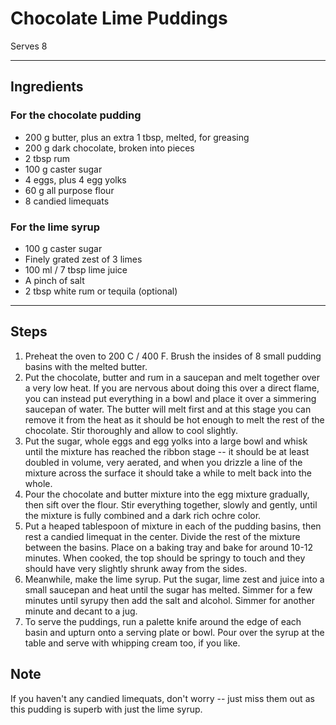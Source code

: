 # Chocolate Lime Puddings

Serves 8

---

## Ingredients

### For the chocolate pudding
* 200 g butter, plus an extra 1 tbsp, melted, for greasing
* 200 g dark chocolate, broken into pieces
* 2 tbsp rum
* 100 g caster sugar
* 4 eggs, plus 4 egg yolks
* 60 g all purpose flour
* 8 candied limequats

### For the lime syrup
* 100 g caster sugar
* Finely grated zest of 3 limes
* 100 ml / 7 tbsp lime juice
* A pinch of salt
* 2 tbsp white rum or tequila (optional)

---

## Steps

1.  Preheat the oven to 200 C / 400 F. Brush the insides of 8 small pudding basins with the melted butter.
2.  Put the chocolate, butter and rum in a saucepan and melt together over a very low heat. If you are nervous about doing this over a direct flame, you can instead put everything in a bowl and place it over a simmering saucepan of water. The butter will melt first and at this stage you can remove it from the heat as it should be hot enough to melt the rest of the chocolate. Stir thoroughly and allow to cool slightly.
3.  Put the sugar, whole eggs and egg yolks into a large bowl and whisk until the mixture has reached the ribbon stage -- it should be at least doubled in volume, very aerated, and when you drizzle a line of the mixture across the surface it should take a while to melt back into the whole.
4.  Pour the chocolate and butter mixture into the egg mixture gradually, then sift over the flour. Stir everything together, slowly and gently, until the mixture is fully combined and a dark rich ochre color.
5.  Put a heaped tablespoon of mixture in each of the pudding basins, then rest a candied limequat in the center. Divide the rest of the mixture between the basins. Place on a baking tray and bake for around 10-12 minutes. When cooked, the top should be springy to touch and they should have very slightly shrunk away from the sides.
6.  Meanwhile, make the lime syrup. Put the sugar, lime zest and juice into a small saucepan and heat until the sugar has melted. Simmer for a few minutes until syrupy then add the salt and alcohol. Simmer for another minute and decant to a jug.
7.  To serve the puddings, run a palette knife around the edge of each basin and upturn onto a serving plate or bowl. Pour over the syrup at the table and serve with whipping cream too, if you like.


## Note
If you haven't any candied limequats, don't worry -- just miss them out as this pudding is superb with just the lime syrup.
